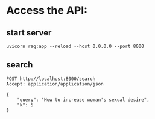 # Access the API:

## start server

```
uvicorn rag:app --reload --host 0.0.0.0 --port 8000
```

## search

```
POST http://localhost:8000/search
Accept: application/application/json

{
    "query": "How to increase woman's sexual desire",
    "k": 5
}
```